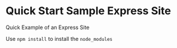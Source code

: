 # Quick Start Sample Express Site

Quick Example of an Express Site

Use ```npm install``` to install the ```node_modules```
